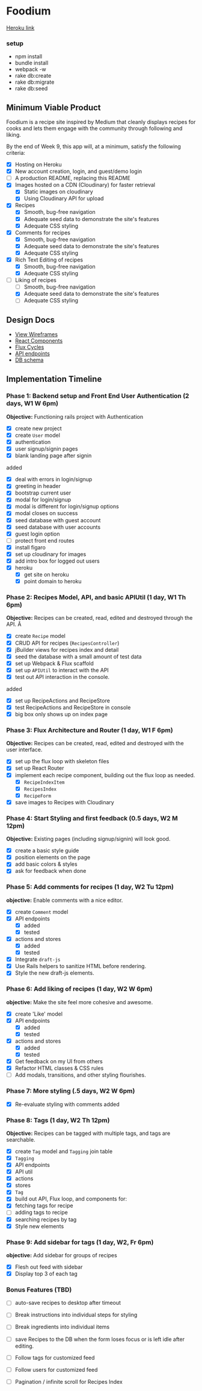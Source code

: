 # Foodium

[Heroku link][heroku]

[heroku]: http://foodium-aa.herokuapp.com

### setup
 - npm install
 - bundle install
 - webpack -w
 - rake db:create
 - rake db:migrate
 - rake db:seed

## Minimum Viable Product

Foodium is a recipe site inspired by Medium that cleanly displays recipes for cooks and lets them engage with the community through following and liking.

By the end of Week 9, this app will, at a minimum, satisfy the following criteria:

- [x] Hosting on Heroku
- [x] New account creation, login, and guest/demo login
- [ ] A production README, replacing this README
- [x] Images hosted on a CDN (Cloudinary) for faster retrieval
  - [x] Static images on cloudinary
  - [x] Using Cloudinary API for upload
- [x] Recipes
  - [x] Smooth, bug-free navigation
  - [x] Adequate seed data to demonstrate the site's features
  - [x] Adequate CSS styling
- [x] Comments for recipes
  - [x] Smooth, bug-free navigation
  - [x] Adequate seed data to demonstrate the site's features
  - [x] Adequate CSS styling
- [x] Rich Text Editing of recipes
  - [x] Smooth, bug-free navigation
  - [x] Adequate CSS styling
- [ ] Liking of recipes
  - [ ] Smooth, bug-free navigation
  - [x] Adequate seed data to demonstrate the site's features
  - [ ] Adequate CSS styling

## Design Docs
* [View Wireframes][views]
* [React Components][components]
* [Flux Cycles][flux-cycles]
* [API endpoints][api-endpoints]
* [DB schema][schema]

[views]: docs/views.md
[components]: docs/components.md
[flux-cycles]: docs/flux-cycles.md
[api-endpoints]: docs/api-endpoints.md
[schema]: docs/schema.md

## Implementation Timeline

### Phase 1: Backend setup and Front End User Authentication (2 days, W1 W 6pm)

**Objective:** Functioning rails project with Authentication

- [x] create new project
- [x] create `User` model
- [x] authentication
- [x] user signup/signin pages
- [x] blank landing page after signin

added
- [x] deal with errors in login/signup
- [x] greeting in header
- [x] bootstrap current user
- [x] modal for login/signup
 - [x] modal is different for login/signup options
 - [x] modal closes on success
- [x] seed database with guest account
- [x] seed database with user accounts
- [x] guest login option
- [ ] protect front end routes
- [x] install figaro
- [x] set up cloudinary for images
- [x] add intro box for logged out users
- [x] heroku
  - [x] get site on heroku
  - [x] point domain to heroku

### Phase 2: Recipes Model, API, and basic APIUtil (1 day, W1 Th 6pm)

**Objective:** Recipes can be created, read, edited and destroyed through
the API.
Â
- [x] create `Recipe` model
- [x] CRUD API for recipes (`RecipesController`)
- [x] jBuilder views for recipes index and detail
- [x] seed the database with a small amount of test data
- [x] set up Webpack & Flux scaffold
- [x] set up `APIUtil` to interact with the API
- [x] test out API interaction in the console.

added
- [x] set up RecipeActions and RecipeStore
- [x] test RecipeActions and RecipeStore in console
- [x] big box only shows up on index page

### Phase 3: Flux Architecture and Router (1 day, W1 F 6pm)

**Objective:** Recipes can be created, read, edited and destroyed with the user interface.

- [x] set up the flux loop with skeleton files
- [x] set up React Router
- [x] implement each recipe component, building out the flux loop as needed.
  - [x] `RecipeIndexItem`
  - [x] `RecipesIndex`
  - [x] `RecipeForm`
- [x] save images to Recipes with Cloudinary

### Phase 4: Start Styling and first feedback (0.5 days, W2 M 12pm)

**Objective:** Existing pages (including signup/signin) will look good.

- [x] create a basic style guide
- [x] position elements on the page
- [x] add basic colors & styles
- [x] ask for feedback when done

### Phase 5: Add comments for recipes (1 day, W2 Tu 12pm)

**objective:** Enable comments with a nice editor.
- [x] create `Comment` model
- [x] API endpoints
  - [x] added
  - [x] tested
- [x] actions and stores
  - [x] added
  - [x] tested
- [x] Integrate `draft-js`
- [x] Use Rails helpers to sanitize HTML before rendering.
- [x] Style the new draft-js elements.

### Phase 6: Add liking of recipes (1 day, W2 W 6pm)

**objective:** Make the site feel more cohesive and awesome.
- [x] create 'Like' model
- [x] API endpoints
  - [x] added
  - [x] tested
- [x] actions and stores
  - [x] added
  - [x] tested
- [x] Get feedback on my UI from others
- [x] Refactor HTML classes & CSS rules
- [ ] Add modals, transitions, and other styling flourishes.

### Phase 7: More styling (.5 days, W2 W 6pm)
- [x] Re-evaluate styling with comments added

### Phase 8: Tags (1 day, W2 Th 12pm)

**Objective:** Recipes can be tagged with multiple tags, and tags are searchable.

- [x] create `Tag` model and `Tagging` join table
- [x] `Tagging`
 - [x] API endpoints
 - [x] API util
 - [x] actions
 - [x] stores
- [x] `Tag`
- [x] build out API, Flux loop, and components for:
- [x] fetching tags for recipe
- [ ] adding tags to recipe
- [x] searching recipes by tag
- [x] Style new elements

### Phase 9: Add sidebar for tags (1 day, W2, Fr 6pm)

**objective:** Add sidebar for groups of recipes

- [x] Flesh out feed with sidebar
- [x] Display top 3 of each tag

### Bonus Features (TBD)
- [ ] auto-save recipes to desktop after timeout
- [ ] Break instructions into individual steps for styling
- [ ] Break ingredients into individual items
- [ ] save Recipes to the DB when the form loses focus or is left idle after editing.
- [ ] Follow tags for customized feed
- [ ] Follow users for customized feed
- [ ] Pagination / infinite scroll for Recipes Index


[phase-one]: docs/phases/phase1.md
[phase-two]: docs/phases/phase2.md
[phase-three]: docs/phases/phase3.md
[phase-four]: docs/phases/phase4.md
[phase-five]: docs/phases/phase5.md

